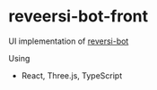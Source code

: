 # reveersi-bot-front

UI implementation of [reversi-bot](https://github.com/porinky0424/reversi-bot)

Using

- React, Three.js, TypeScript
